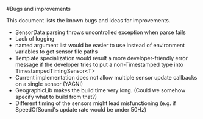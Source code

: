 #Bugs and improvements

This document lists the known bugs and ideas for improvements.

* SensorData parsing throws uncontrolled exception when parse fails
* Lack of logging
* named argument list would be easier to use instead of environment variables to get sensor file paths
* Template specialization would result a more developer-friendly error message if the developer tries to put a non-Timestamped type into TimestampedTimingSensor\<T>
* Current implementation does not allow multiple sensor update callbacks on a single sensor (YAGNI)
* GeographicLib makes the build time very long. (Could we somehow specify what to build from that?)
* Different timing of the sensors might lead misfunctioning (e.g. if SpeedOfSound's update rate would be under 50Hz)

